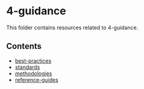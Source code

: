# 4-guidance

This folder contains resources related to 4-guidance.

## Contents

- [best-practices](#best-practices)
- [standards](#standards)
- [methodologies](#methodologies)
- [reference-guides](#reference-guides)
